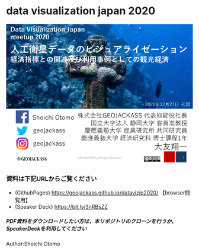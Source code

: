 # data visualization japan 2020

![top_image](img/pp1.png "top")

### 資料は下記URLからご覧ください
- (GithubPages) https://geojackass.github.io/datavizjp2020/ 【browser閲覧用】
- (Speaker Deck) https://bit.ly/3nRBsZZ
##### PDF資料をダウンロードしたい方は，本リポジトリのクローンを行うか，SpeakerDeckを利用してください
Author:Shoichi Otomo
